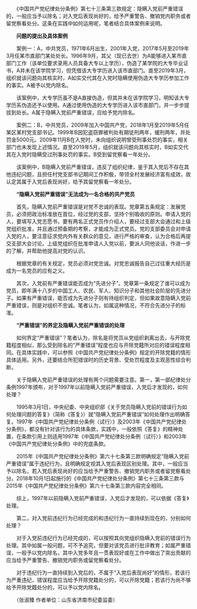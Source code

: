 　　《中国共产党纪律处分条例》第七十三条第三款规定：隐瞒入党前严重错误的，一般应当予以除名；对入党后表现尚好的，给予严重警告、撤销党内职务或者留党察看处分。这条在实践中如何运用呢，笔者结合具体案例来说明。

　　**问题的提出及具体案例**

　　案例一：A，中共党员，1971年6月出生，2001年入党，2017年5月至2019年3月任某市直部门某处处长。1996年9月，其父（现已去世）为A能够进入某市直部门工作（该单位要求录用人员具备大专以上学历），伪造了某学院的大专毕业证书，A并未在该学院学习，但凭借该大专学历进入该市直部门。直至2019年3月，组织就该问题向其核实时，A如实交代其在入党时隐瞒使用伪造大专学历参加工作的事实。A被予以党内除名。

　　该案例中，大专学历虽不是A直接伪造，但其并未在该学院学习，明知该大专学历系伪造还予以使用。A通过使用伪造的大专学历进入该市直部门，并一步步提拔到处长。A属于隐瞒入党前严重错误，应给予党内除名。

　　案例二：B，中共党员，2009年加入中国共产党，2018年1月至2019年5月任某区某村党支部书记。1999年B因犯盗窃罪被判处有期徒刑两年，缓刑两年，并处罚金5000元。2009年11月B在入党时，未向组织说明曾受刑事处罚的事实，相关部门也未发现上述情况。直至2019年5月，组织就该问题向其核实时，B如实交代其在入党时隐瞒受过刑事处罚的事实。B受到留党察看一年处分。

　　该案例中，B隐瞒入党前严重错误，违反了组织纪律，鉴于其入党后不存在其他违纪问题，且担任村党支部书记期间工作积极，带领全村发展经济富有成效，故认定其属于入党后表现尚好，给予其留党察看一年处分。

　　**“隐瞒入党前严重错误”无法成为一名合格的共产党员**

　　首先，隐瞒入党前严重错误是对党不忠诚的表现。党章第五条规定：发展党员，必须把政治标准放在首位，经过党的支部，坚持个别吸收的原则。申请入党的人，要填写入党志愿书，要有两名正式党员作介绍人，要经过支部大会通过和上级党组织批准，并且通过预备期的考察，才能成为正式党员。党的支部委员会对申请入党的人，要注意征求党内外有关群众的意见，进行严格的审查，认为合格后再提交支部大会讨论。上级党组织在批准申请人入党以前，要派人同他谈话，作进一步的了解，并帮助他提高对党的认识。

　　根据党章的有关规定，党员必须对党忠诚。对党忠诚报告自己过往重大经历是成为一名党员的应有之义。

　　其次，入党前有严重错误能否成为“先进分子”。党章第一条规定了谁可以成为党员，即年满十八岁的中国工人、农民、军人、知识分子和其他社会阶层的先进分子。如果有严重错误，能否成为先进分子则有待组织判定，但如果故意隐瞒入党前严重错误，则是对组织不忠诚。笔者认为，如属这种情况，不符合先进分子的标准。

　　**“严重错误”的界定及隐瞒入党前严重错误的处理**

　　如何界定“严重错误”？笔者认为，除名是将党员从党组织剥离出去，与开除党籍程度相似，那么受到除名的“严重错误”程度也应与开除党籍所对应的错误程度相同。在具体实践中，可以参照《中国共产党纪律处分条例》规定的开除党籍的情形具体适用。另外，还要结合所犯错误时的历史背景、受处罚程度及主观恶性综合判断。

　　关于隐瞒入党前严重错误的处理有两个问题需要注意。第一，第一部纪律处分条例1997年颁布，对于1997年以前隐瞒入党前严重错误，入党后才发现的，如何处理？

　　1995年3月1日，中央纪委、中央组织部《关于党员隐瞒入党前的错误行为如何处理问题的答复》（简称《答复》）就“隐瞒入党前严重错误”如何处理作出明确答复。1997年《中国共产党纪律处分条例（试行）》及2003年《中国共产党纪律处分条例》，都没有针对该行为的具体条款，实践中，一般依照《答复》的精神处置，在条款引用上则适用1997年《中国共产党纪律处分条例（试行）》和2003年《中国共产党纪律处分条例》中的兜底条款。

　　2015年《中国共产党纪律处分条例》第六十七条第三款明确规定“隐瞒入党前严重错误”属于违纪行为，且明确规定视其入党后表现区别处理。其中，一般应当予以除名，若入党后表现尚好的应当给予严重警告、撤销党内职务或者留党察看处分。2018年10月1日起施行的《中国共产党纪律处分条例》第七十三条第三款与2015年《中国共产党纪律处分条例》第六十七条第三款内容完全相同。

　　综上，1997年以前隐瞒入党前严重错误，入党后才发现的，可以依据《答复》处理。

　　第二，对入党前违纪行为已经完成的和违纪行为一直持续到现在的，分别如何处理？

　　对于入党前违纪行为已经完成的，可以按照其向党组织隐瞒入党前的错误行为处理。其中如属一般问题，可不予追究，但要对该党员进行批评教育；如属严重错误，一般予以党内除名，其中入党多年且一贯表现好或在工作中做出了突出贡献的应当给予严重警告、撤销党内职务或留党察看处分。

　　对于违纪行为一直持续到入党后的，不属于“入党后表现尚好”的情形，若该行为严重违纪，错误程度应当给予开除党籍处分的，可以开除党籍；若该行为尚不够给予开除党籍处分的，可以予以党内除名。

　　（张淑臻 作者单位：山东省济南市纪委监委）